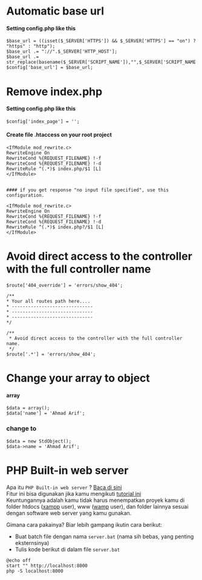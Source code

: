# Automatic base url

#### Setting config.php like this ####
    $base_url = ((isset($_SERVER['HTTPS']) && $_SERVER['HTTPS'] == "on") ? "https" : "http");
    $base_url .= "://".$_SERVER['HTTP_HOST'];
    $base_url .= str_replace(basename($_SERVER['SCRIPT_NAME']),"",$_SERVER['SCRIPT_NAME']);
    $config['base_url'] = $base_url;

# Remove index.php

#### Setting config.php like this ####
    $config['index_page'] = '';

#### Create file .htaccess on your root project ####
    <IfModule mod_rewrite.c>
    RewriteEngine On
    RewriteCond %{REQUEST_FILENAME} !-f
    RewriteCond %{REQUEST_FILENAME} !-d
    RewriteRule ^(.*)$ index.php/$1 [L]
    </IfModule>
    
    
    #### if you get response "no input file specified", use this configuration.
    
    <IfModule mod_rewrite.c>
    RewriteEngine On
    RewriteCond %{REQUEST_FILENAME} !-f
    RewriteCond %{REQUEST_FILENAME} !-d
    RewriteRule ^(.*)$ index.php?/$1 [L]
    </IfModule>
    
    
# Avoid direct access to the controller with the full controller name
    $route['404_override'] = 'errors/show_404';

    /**
    * Your all routes path here....
    * ------------------------------
    * ------------------------------
    * ------------------------------
    */
    
    /**
     * Avoid direct access to the controller with the full controller name.
     */
    $route['.*'] = 'errors/show_404';


# Change your array to object

#### array
    $data = array();
    $data['name'] = 'Ahmad Arif';
    
### change to
    $data = new StdObject();
    $data->name = 'Ahmad Arif';
    
# PHP Built-in web server
Apa itu `PHP Built-in web server` ? [Baca di sini](http://php.net/manual/en/features.commandline.webserver.php)  
Fitur ini bisa digunakan jika kamu mengikuti [tutorial ini](#automatic-base-url)  
Keuntungannya adalah kamu tidak harus menempatkan proyek kamu di folder htdocs ([xampp](https://www.apachefriends.org) user), www ([wamp](http://www.wampserver.com) user), dan folder lainnya sesuai dengan software web server yang kamu gunakan.

Gimana cara pakainya? Biar lebih gampang ikutin cara berikut:
- Buat batch file dengan nama `server.bat` (nama sih bebas, yang penting eksternsinya)
- Tulis kode berikut di dalam file `server.bat`

```Batchfile
@echo off
start "" http://localhost:8000
php -S localhost:8000
```
